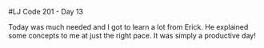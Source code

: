 #LJ Code 201 - Day 13

Today was much needed and I got to learn a lot from Erick. He explained some concepts to me at just the right pace. It was simply a productive day!
